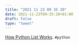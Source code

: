 ```yaml
---
title: "2021 11 23 09 35 20"
date: 2021-11-23T09:35:20+01:00
draft: false
type: "tweet"
---
```

[How Python List Works](https://antonz.org/list-internals/). `#python`
